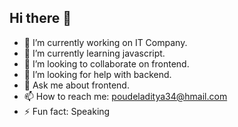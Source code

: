 ## Hi there 👋


- 🔭 I’m currently working on IT Company.
- 🌱 I’m currently learning javascript.
- 👯 I’m looking to collaborate on frontend.
- 🤔 I’m looking for help with backend.
- 💬 Ask me about frontend.
- 📫 How to reach me: poudeladitya34@hmail.com
- ⚡ Fun fact: Speaking

